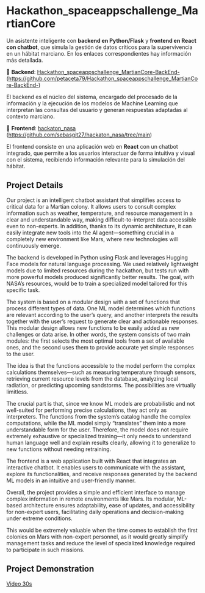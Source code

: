 # Hackathon_spaceappschallenge_MartianCore

Un asistente inteligente con **backend en Python/Flask** y **frontend en React con chatbot**, que simula la gestión de datos críticos para la supervivencia en un hábitat marciano. En los enlaces correspondientes hay información más detallada.

🔹 **Backend**: [Hackathon_spaceappschallenge_MartianCore-BackEnd-](https://github.com/petaceta79/Hackathon_spaceappschallenge_MartianCore-BackEnd-) (https://github.com/petaceta79/Hackathon_spaceappschallenge_MartianCore-BackEnd-)

El backend es el núcleo del sistema, encargado del procesado de la información y la ejecución de los modelos de Machine Learning que interpretan las consultas del usuario y generan respuestas adaptadas al contexto marciano.  

🔹 **Frontend**: [hackaton_nasa](https://github.com/sebasgit27/hackaton_nasa/tree/main) (https://github.com/sebasgit27/hackaton_nasa/tree/main)

El frontend consiste en una aplicación web en **React** con un chatbot integrado, que permite a los usuarios interactuar de forma intuitiva y visual con el sistema, recibiendo información relevante para la simulación del hábitat.  

## Project Details

Our project is an intelligent chatbot assistant that simplifies access to critical data for a Martian colony. It allows users to consult complex information such as weather, temperature, and resource management in a clear and understandable way, making difficult-to-interpret data accessible even to non-experts. In addition, thanks to its dynamic architecture, it can easily integrate new tools into the AI agent—something crucial in a completely new environment like Mars, where new technologies will continuously emerge.

The backend is developed in Python using Flask and leverages Hugging Face models for natural language processing. We used relatively lightweight models due to limited resources during the hackathon, but tests run with more powerful models produced significantly better results. The goal, with NASA’s resources, would be to train a specialized model tailored for this specific task.

The system is based on a modular design with a set of functions that process different types of data. One ML model determines which functions are relevant according to the user’s query, and another interprets the results together with the user’s request to generate clear and actionable responses. This modular design allows new functions to be easily added as new challenges or data arise.
In other words, the system consists of two main modules: the first selects the most optimal tools from a set of available ones, and the second uses them to provide accurate yet simple responses to the user.

The idea is that the functions accessible to the model perform the complex calculations themselves—such as measuring temperature through sensors, retrieving current resource levels from the database, analyzing local radiation, or predicting upcoming sandstorms. The possibilities are virtually limitless.

The crucial part is that, since we know ML models are probabilistic and not well-suited for performing precise calculations, they act only as interpreters. The functions from the system’s catalog handle the complex computations, while the ML model simply “translates” them into a more understandable form for the user. Therefore, the model does not require extremely exhaustive or specialized training—it only needs to understand human language well and explain results clearly, allowing it to generalize to new functions without needing retraining.

The frontend is a web application built with React that integrates an interactive chatbot. It enables users to communicate with the assistant, explore its functionalities, and receive responses generated by the backend ML models in an intuitive and user-friendly manner.

Overall, the project provides a simple and efficient interface to manage complex information in remote environments like Mars. Its modular, ML-based architecture ensures adaptability, ease of updates, and accessibility for non-expert users, facilitating daily operations and decision-making under extreme conditions.

This would be extremely valuable when the time comes to establish the first colonies on Mars with non-expert personnel, as it would greatly simplify management tasks and reduce the level of specialized knowledge required to participate in such missions.

## Project Demonstration
[Video 30s](https://drive.google.com/file/d/1DzbkyyDUAbPS9sZOVMCM6krJodRw28UD/view?usp=sharing)
